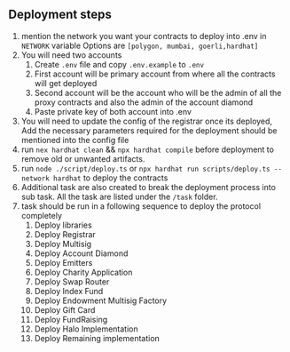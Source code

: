 ## Deployment steps

1. mention the network you want your contracts to deploy into .env in `NETWORK` variable Options are `[polygon, mumbai, goerli,hardhat]`
2. You will need two accounts 
   1. Create `.env` file and copy `.env.example` to `.env`
   2. First account will be primary account from where all the contracts will get deployed
   3. Second account will be the account who will be the admin of all the proxy contracts and also the admin of the account diamond
   4. Paste private key of both account into .env
3. You will need to update the config of the registrar once its deployed, Add the necessary parameters required for the deployment should be mentioned into the config file
4. run `nex hardhat clean` && `npx hardhat compile` before deployment to remove old or unwanted artifacts.
5. run `node ./script/deploy.ts` or `npx hardhat run scripts/deploy.ts --network hardhat` to deploy the contracts  
6. Additional task are also created to break the deployment process into sub task. All the task are listed under the `/task` folder.
7. task should be run in a following sequence to deploy the protocol completely
   1.  Deploy libraries
   2.  Deploy Registrar
   3.  Deploy Multisig
   4.  Deploy Account Diamond
   5.  Deploy Emitters
   6.  Deploy Charity Application
   7.  Deploy Swap Router
   8.  Deploy Index Fund
   9.  Deploy Endowment Multisig Factory
   10. Deploy Gift Card
   11. Deploy FundRaising 
   12. Deploy Halo Implementation
   13. Deploy Remaining implementation